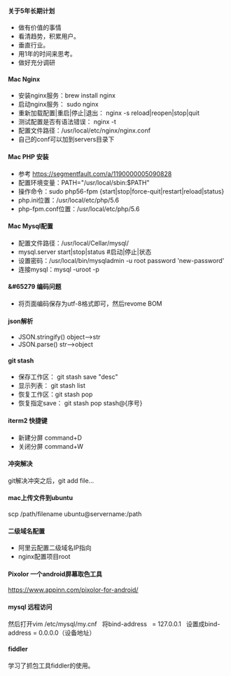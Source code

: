 #### 关于5年长期计划
- 做有价值的事情
- 看清趋势，积累用户。
- 垂直行业。
- 用1年的时间来思考。
- 做好充分调研

#### Mac Nginx  
- 安装nginx服务：brew install nginx
- 启动nginx服务： sudo nginx
- 重新加载配置|重启|停止|退出： nginx -s reload|reopen|stop|quit
- 测试配置是否有语法错误： nginx -t
- 配置文件路径：/usr/local/etc/nginx/nginx.conf
- 自己的conf可以加到servers目录下

#### Mac PHP 安装
- 参考 https://segmentfault.com/a/1190000005090828
- 配置环境变量：PATH="/usr/local/sbin:$PATH"
- 操作命令：sudo php56-fpm {start|stop|force-quit|restart|reload|status}
- php.ini位置：/usr/local/etc/php/5.6
- php-fpm.conf位置：/usr/local/etc/php/5.6

#### Mac Mysql配置
- 配置文件路径：/usr/local/Cellar/mysql/
- mysql.server start|stop|status #启动|停止|状态
- 设置密码：/usr/local/bin/mysqladmin -u root password 'new-password'
- 连接mysql：mysql -uroot -p

#### &#65279 编码问题
- 将页面编码保存为utf-8格式即可，然后revome BOM

#### json解析
- JSON.stringify() object-->str
- JSON.parse()  str-->object

#### git stash
- 保存工作区： git stash save "desc"
- 显示列表： git stash list
- 恢复工作区：git stash pop
- 恢复指定save： git stash pop stash@{序号}

#### iterm2 快捷键
- 新建分屏 command+D
- 关闭分屏 command+W

#### 冲突解决
git解决冲突之后，git add file... 

#### mac上传文件到ubuntu 
scp /path/filename ubuntu@servername:/path 

#### 二级域名配置
- 阿里云配置二级域名IP指向
- nginx配置项目root

#### Pixolor 一个android屏幕取色工具  
https://www.appinn.com/pixolor-for-android/  

#### mysql 远程访问
然后打开vim  /etc/mysql/my.cnf  
将bind-address    = 127.0.0.1  
设置成bind-address    = 0.0.0.0（设备地址）  


#### fiddler
学习了抓包工具fiddler的使用。


